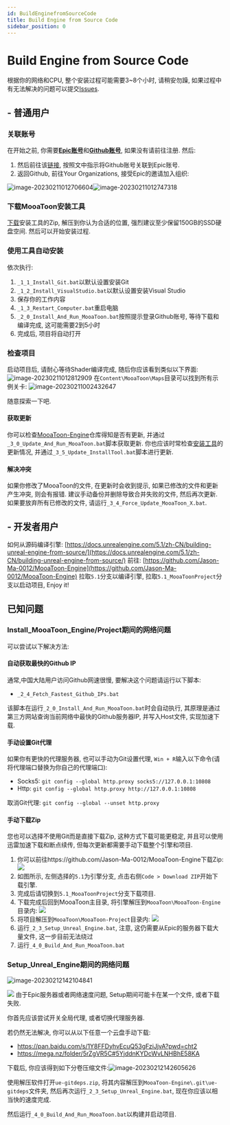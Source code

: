 ```yaml
---
id: BuildEnginefromSourceCode
title: Build Engine from Source Code
sidebar_position: 0
---
```


# Build Engine from Source Code

根据你的网络和CPU, 整个安装过程可能需要3~8个小时, 请稍安勿躁, 如果过程中有无法解决的问题可以提交[Issues](https://github.com/JasonMa0012/MooaToon/issues/new).

## - 普通用户

### 关联账号
在开始之前, 你需要[**Epic账号**](https://www.unrealengine.com/)和[**Github账号**](https://github.com/), 如果没有请前往注册. 然后:

1.  然后前往该[链接](https://www.unrealengine.com/zh-CN/blog/updated-authentication-process-for-connecting-epic-github-accounts), 按照文中指示将Github账号关联到Epic账号. 
2.  返回Github, 前往Your Organizations, 接受Epic的邀请加入组织:


![image-20230211012706604](./assets/image-20230211012706604.png)![image-20230211012747318](./assets/image-20230211012747318.png)

### 下载MooaToon安装工具

[下载](https://github.com/JasonMa0012/MooaToon/archive/refs/heads/main.zip)安装工具的Zip, 解压到你认为合适的位置, 强烈建议至少保留150GB的SSD硬盘空间.
然后可以开始安装过程.

### 使用工具自动安装
依次执行:

1. `_1_1_Install_Git.bat`以默认设置安装Git
2. `_1_2_Install_VisualStudio.bat`以默认设置安装Visual Studio
3. 保存你的工作内容
4. `_1_3_Restart_Computer.bat`重启电脑
5. `_2_0_Install_And_Run_MooaToon.bat`按照提示登录Github账号, 等待下载和编译完成, 这可能需要2到5小时
6. 完成后, 项目将自动打开

### 检查项目
启动项目后, 请耐心等待Shader编译完成, 随后你应该看到类似以下界面:
![image-20230211012812909](./assets/image-20230211012812909.png)
在`Content\MooaToon\Maps`目录可以找到所有示例关卡:
![image-20230211002432647](./assets/image-20230211002432647.png)

随意探索一下吧.

#### 获取更新
你可以检查[MooaToon-Engine](https://github.com/Jason-Ma-0012/MooaToon-Engine)仓库得知是否有更新, 并通过`_3_0_Update_And_Run_MooaToon.bat`脚本获取更新.
你也应该时常检查[安装工具](https://github.com/JasonMa0012/MooaToon)的更新情况, 并通过`_3_5_Update_InstallTool.bat`脚本进行更新.

#### 解决冲突
如果你修改了MooaToon的文件, 在更新时会收到提示, 如果已修改的文件和更新产生冲突, 则会有报错.
建议手动备份并删除导致合并失败的文件, 然后再次更新.
如果要放弃所有已修改的文件, 请运行`_3_4_Force_Update_MooaToon_X.bat`.

## - 开发者用户

如何从源码编译引擎: [https://docs.unrealengine.com/5.1/zh-CN/building-unreal-engine-from-source/](https://docs.unrealengine.com/5.1/zh-CN/building-unreal-engine-from-source/)
前往: [https://github.com/Jason-Ma-0012/MooaToon-Engine](https://github.com/Jason-Ma-0012/MooaToon-Engine)
拉取`5.1`分支以编译引擎, 拉取`5.1_MooaToonProject`分支以启动项目, Enjoy it!

## 已知问题

### Install_MooaToon_Engine/Project期间的网络问题

可以尝试以下解决方法:

#### 自动获取最快的Github IP

通常,中国大陆用户访问Github网速很慢, 要解决这个问题请运行以下脚本:

- `_2_4_Fetch_Fastest_Github_IPs.bat`

该脚本在运行`_2_0_Install_And_Run_MooaToon.bat`时会自动执行, 其原理是通过第三方网站查询当前网络中最快的Github服务器IP, 并写入Host文件, 实现加速下载.
#### 手动设置Git代理
如果你有更快的代理服务器, 也可以手动为Git设置代理, `Win + R`输入以下命令(请将代理端口替换为你自己的代理端口):

- Socks5: `git config --global http.proxy socks5://127.0.0.1:10808`
- Http: `git config --global http.proxy http://127.0.0.1:10808`

取消Git代理: `git config --global --unset http.proxy`
#### 手动下载Zip
您也可以选择不使用Git而是直接下载Zip, 这种方式下载可能更稳定, 并且可以使用迅雷加速下载和断点续传, 但每次更新都需要手动下载整个引擎和项目.

1. 你可以前往https://github.com/Jason-Ma-0012/MooaToon-Engine下载Zip:					![](./assets/image-20230211002346396.png)
2. 如图所示, 左侧选择的`5.1`为引擎分支, 点击右侧`Code > Download ZIP`开始下载引擎.
3. 完成后请切换到`5.1_MooaToonProject`分支下载项目.
4. 下载完成后回到MooaToon主目录, 将引擎解压到`MooaToon\MooaToon-Engine`目录内:			![](./assets/image-20230211002402855.png)
5. 将项目解压到`MooaToon\MooaToon-Project`目录内:							![](./assets/image-20230211002410545.png)
6. 运行`_2_3_Setup_Unreal_Engine.bat`, 注意, 这仍需要从Epic的服务器下载大量文件, 这一步目前无法绕过
7. 运行`_4_0_Build_And_Run_MooaToon.bat`

### Setup_Unreal_Engine期间的网络问题

![image-20230212142104841](./assets/image-20230212142104841.png)

![](./assets/image-20230211002416094.png)
由于Epic服务器或者网络速度问题, Setup期间可能卡在某一个文件, 或者下载失败.

你首先应该尝试开关全局代理, 或者切换代理服务器.

若仍然无法解决, 你可以从以下任意一个云盘手动下载:

- https://pan.baidu.com/s/1Y8FFDyhvEcuQ53gFziJjvA?pwd=cht2
- https://mega.nz/folder/5rZgVR5C#5YjddnKYDcWvLNHBhE58KA

下载后, 你应该得到如下分卷压缩文件:![image-20230212142605626](./assets/image-20230212142605626.png)

使用解压软件打开`ue-gitdeps.zip`, 将其内容解压到`MooaToon-Engine\.git\ue-gitdeps`文件夹, 然后再次运行`_2_3_Setup_Unreal_Engine.bat`, 现在你应该以相当快的速度完成.

然后运行`_4_0_Build_And_Run_MooaToon.bat`以构建并启动项目.




